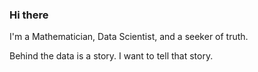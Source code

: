 ### Hi there 

I'm a Mathematician, Data Scientist, and a seeker of truth.   

Behind the data is a story. I want to tell that story.  


